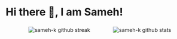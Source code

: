 <h1>Hi there 👋, I am Sameh!</h1>
<h3></h3>

<!--
**sameh-k/sameh-k** is a ✨ _special_ ✨ repository because its `README.md` (this file) appears on your GitHub profile.

Here are some ideas to get you started:

- 🔭 I’m currently working on ...
- 🌱 I’m currently learning ...
- 👯 I’m looking to collaborate on ...
- 🤔 I’m looking for help with ...
- 💬 Ask me about ...
- 📫 How to reach me: ...
- 😄 Pronouns: ...
- ⚡ Fun fact: ...
-->

<div style="display: flex;justify-content: space-evenly;align-self: center">
  <div>
    <img src="https://github-readme-streak-stats.herokuapp.com/?user=sameh-k&" align="center" alt="sameh-k github streak"/>
  </div>
  <div>
    <img src="https://github-readme-stats.vercel.app/api/top-langs?username=sameh-k&show_icons=true&locale=en&layout=compact" align="center" alt="sameh-k github stats"/>
  </div>
</div>
